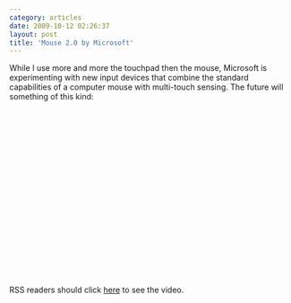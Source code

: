 ```yaml
---
category: articles
date: 2009-10-12 02:26:37
layout: post
title: 'Mouse 2.0 by Microsoft'
---
```


<p>While I use more and more the touchpad then the mouse, Microsoft is experimenting with new input devices that combine the standard capabilities of a computer mouse with multi-touch sensing. The future will something of this kind:</p>

<iframe title="Mouse 2.0 by Microsoft" width="480" height="300" data-src="//www.youtube.com/embed/07i18J3hm5g" frameborder="0" allowfullscreen></iframe>

<p>RSS readers should click <a href="//joaobordalo.com/articles/2009/10/12/mouse-2-0-by-microsoft">here</a> to see the video.</p>

